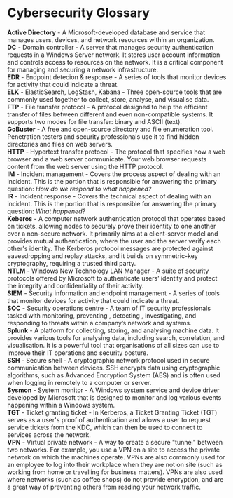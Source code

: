 # **Cybersecurity Glossary**

**Active Directory** - A Microsoft-developed database and service that manages users, devices, and network resources within an organization. \
**DC** - Domain controller - A server that manages security authentication requests in a Windows Server network. It stores user account information and controls access to resources on the network. It is a critical component for managing and securing a network infrastructure. \
**EDR** - Endpoint detecion & response - A series of tools that monitor devices for activity that could indicate a threat. \
**ELK** - ElasticSearch, LogStash, Kabana - Three open-source tools that are commonly used together to collect, store, analyse, and visualise data. \
**FTP** - File transfer protocol - A protocol designed to help the efficient transfer of files between different and even non-compatible systems. It supports two modes for file transfer: binary and ASCII (text). \
**GoBuster** - A free and open-source directory and file enumeration tool. Penetration testers and security professionals use it to find hidden directories and files on web servers. \
**HTTP** - Hypertext transfer protocol - The protocol that specifies how a web browser and a web server communicate. Your web browser requests content from the web server using the HTTP protocol. \
**IM** - Incident management - Covers the process aspect of dealing with an incident. This is the portion that is responsible for answering the primary question: *How do we respond to what happened?* \
**IR** - Incident response - Covers the technical aspect of dealing with an incident. This is the portion that is responsible for answering the primary question: *What happened?* \
**Keberos** - A computer network authentication protocol that operates based on tickets, allowing nodes to securely prove their identity to one another over a non-secure network. It primarily aims at a client-server model and provides mutual authentication, where the user and the server verify each other's identity. The Kerberos protocol messages are protected against eavesdropping and replay attacks, and it builds on symmetric-key cryptography, requiring a trusted third party. \
**NTLM** - Windows New Technology LAN Manager - A suite of security protocols offered by Microsoft to authenticate users’ identity and protect the integrity and confidentiality of their activity. \
**SIEM** - Security information and endpoint management - A series of tools that monitor devices for activity that could indicate a threat. \
**SOC** - Security operations centre - A team of IT security professionals tasked with monitoring, preventing , detecting , investigating, and responding to threats within a company’s network and systems. \
**Splunk** - A platform for collecting, storing, and analysing machine data. It provides various tools for analysing data, including search, correlation, and visualisation. It is a powerful tool that organisations of all sizes can use to improve their IT operations and security posture. \
**SSH** - Secure shell - A cryptographic network protocol used in secure communication between devices. SSH encrypts data using cryptographic algorithms, such as Advanced Encryption System (AES) and is often used when logging in remotely to a computer or server. \
**Sysmon** - System monitor -  A Windows system service and device driver developed by Microsoft that is designed to monitor and log various events happening within a Windows system. \
**TGT** - Ticket granting ticket - In Kerberos, a Ticket Granting Ticket (TGT) serves as a user's proof of authentication and allows a user to request service tickets from the KDC, which can then be used to connect to services across the network. \
**VPN** - Virtual private network - A way to create a secure "tunnel" between two networks. For example, you use a VPN on a site to access the private network on which the machines operate. VPNs are also commonly used for an employee to log into their workplace when they are not on site (such as working from home or travelling for business matters). VPNs are also used where networks (such as coffee shops) do not provide encryption, and are a great way of preventing others from reading your network traffic.
